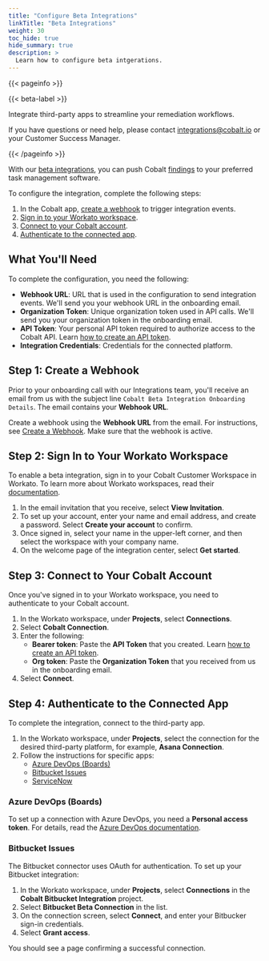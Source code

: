 ```yaml
---
title: "Configure Beta Integrations"
linkTitle: "Beta Integrations"
weight: 30
toc_hide: true
hide_summary: true
description: >
  Learn how to configure beta intgerations.
---
```


{{< pageinfo >}}
<p>{{< beta-label >}}</p><p>Integrate third-party apps to streamline your remediation workflows.</p><p>If you have questions or need help, please contact <a href="mailto:integrations@cobalt.io">integrations@cobalt.io</a> or your Customer Success Manager.</p>
{{< /pageinfo >}}

With our [beta integrations](/integrations/#request-a-beta-integration), you can push Cobalt [findings](/platform-deep-dive/pentests/findings/) to your preferred task management software.

To configure the integration, complete the following steps:

1. In the Cobalt app, [create a webhook](#step-1-create-a-webhook) to trigger integration events.
1. [Sign in to your Workato workspace](#step-2-sign-in-to-your-workato-workspace).
1. [Connect to your Cobalt account](#step-3-connect-to-your-cobalt-account).
1. [Authenticate to the connected app](#step-4-authenticate-to-the-connected-app).

## What You'll Need

To complete the configuration, you need the following:

- **Webhook URL**: URL that is used in the configuration to send integration events. We'll send you your webhook URL in the onboarding email.
- **Organization Token**: Unique organization token used in API calls. We'll send you your organization token in the onboarding email.
- **API Token**: Your personal API token required to authorize access to the Cobalt API. Learn [how to create an API token](/apiusecases/create_asset/#create-an-api-token-in-the-cobalt-ui).
- **Integration Credentials**: Credentials for the connected platform.

## Step 1: Create a Webhook

Prior to your onboarding call with our Integrations team, you'll receive an email from us with the subject line `Cobalt Beta Integration Onboarding Details`. The email contains your **Webhook URL**.

Create a webhook using the **Webhook URL** from the email. For instructions, see [Create a Webhook](/integrations/webhooks/#create-a-webhook). Make sure that the webhook is active.

## Step 2: Sign In to Your Workato Workspace

To enable a beta integration, sign in to your Cobalt Customer Workspace in Workato. To learn more about Workato workspaces, read their [documentation](https://docs.workato.com/workspace.html#what-is-in-my-workspace).

1. In the email invitation that you receive, select **View Invitation**.
1. To set up your account, enter your name and email address, and create a password. Select **Create your account** to confirm.
1. Once signed in, select your name in the upper-left corner, and then select the workspace with your company name.
1. On the welcome page of the integration center, select **Get started**.

## Step 3: Connect to Your Cobalt Account

Once you've signed in to your Workato workspace, you need to authenticate to your Cobalt account.

1. In the Workato workspace, under **Projects**, select **Connections**.
1. Select **Cobalt Connection**.
1. Enter the following:
    - **Bearer token**: Paste the **API Token** that you created. Learn [how to create an API token](/apiusecases/create_asset/#create-an-api-token-in-the-cobalt-ui).
    - **Org token**: Paste the **Organization Token** that you received from us in the onboarding email.
1. Select **Connect**.

## Step 4: Authenticate to the Connected App

To complete the integration, connect to the third-party app.

1. In the Workato workspace, under **Projects**, select the connection for the desired third-party platform, for example, **Asana Connection**.
1. Follow the instructions for specific apps:
    - [Azure DevOps (Boards)](#azure-devops-boards)
    - [Bitbucket Issues](#bitbucket-issues)
    - [ServiceNow](#servicenow)

### Azure DevOps (Boards)

To set up a connection with Azure DevOps, you need a **Personal access token**. For details, read the [Azure DevOps documentation](https://learn.microsoft.com/en-us/azure/devops/organizations/accounts/use-personal-access-tokens-to-authenticate?view=azure-devops&tabs=Windows#create-a-pat).

### Bitbucket Issues

The Bitbucket connector uses OAuth for authentication. To set up your Bitbucket integration:

1. In the Workato workspace, under **Projects**, select **Connections** in the **Cobalt Bitbucket Integration** project.
1. Select **Bitbucket Beta Connection** in the list.
1. On the connection screen, select **Connect**, and enter your Bitbucker sign-in credentials.
1. Select **Grant access**.

You should see a page confirming a successful connection.

<!--### ServiceNow-->

